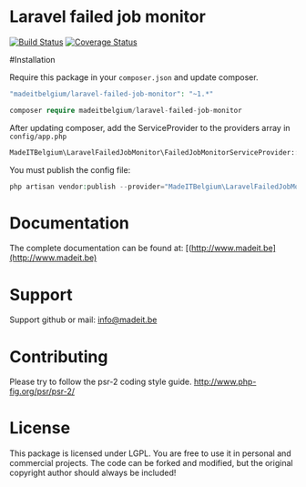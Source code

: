# Laravel failed job monitor
[![Build Status](https://travis-ci.org/madeITBelgium/Laravel-failed-job-monitor.svg?branch=master)](https://travis-ci.org/madeITBelgium/Laravel-failed-job-monitor)
[![Coverage Status](https://coveralls.io/repos/github/madeITBelgium/Laravel-failed-job-monitor/badge.svg?branch=master)](https://coveralls.io/github/madeITBelgium/Laravel-failed-job-monitor?branch=master)


#Installation

Require this package in your `composer.json` and update composer.

```php
"madeitbelgium/laravel-failed-job-monitor": "~1.*"
```

```php
composer require madeitbelgium/laravel-failed-job-monitor
```

After updating composer, add the ServiceProvider to the providers array in `config/app.php`

```php
MadeITBelgium\LaravelFailedJobMonitor\FailedJobMonitorServiceProvider::class,
```
You must publish the config file:

```php
php artisan vendor:publish --provider="MadeITBelgium\LaravelFailedJobMonitor\FailedJobMonitorServiceProvider"

```

# Documentation

The complete documentation can be found at: [(http://www.madeit.be](http://www.madeit.be)

# Support

Support github or mail: info@madeit.be

# Contributing

Please try to follow the psr-2 coding style guide. http://www.php-fig.org/psr/psr-2/

# License

This package is licensed under LGPL. You are free to use it in personal and commercial projects. The code can be forked and modified, but the original copyright author should always be included!